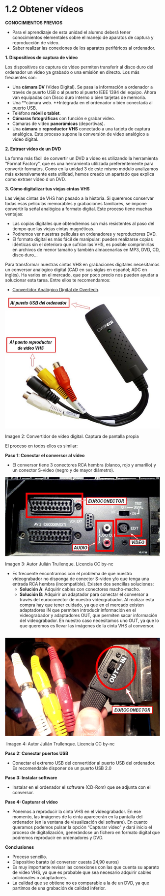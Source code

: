 # 1.2 Obtener vídeos

**CONOCIMIENTOS PREVIOS**

*   Para el aprendizaje de esta unidad el alumno deberá tener conocimientos elementales sobre el manejo de aparatos de captura y reproducción de vídeo.
*   Saber realizar las conexiones de los aparatos periféricos al ordenador.

**1\. Dispositivos de captura de vídeo**

Los dispositivos de captura de vídeo permiten transferir al disco duro del ordenador un vídeo ya grabado o una emisión en directo. Los más frecuentes son:

*   Una **cámara DV** (Video Digital). Se pasa la información a ordenador a través de puerto USB o al puerto al puerto IEEE 1394 del equipo. Ahora van equipadas con Disco duro interno o bien tarjetas de memoria. 
*   Una **cámara web. **Integrada en el ordenador o bien conectada al puerto USB.
*   Teléfono **móvil o tablet**.
*   **Cámaras fotográficas** con función e grabar vídeo.
*   Cámaras de vídeo **panorámicas** (deportivas).
*   Una **cámara** o **reproductor VHS** conectado a una tarjeta de captura analógica. Este proceso supone la conversión de video analógico a video digital.

**2\. Extraer vídeo de un DVD**

La forma más fácil de convertir un DVD a vídeo es utilizando la herramienta "Format Factory", que es una herramienta utilizada preferentemente para convertir formatos. Como en la unidad 3 de este mismo módulo analizamos más extensivamente esta utilidad, hemos creado un apartado que explica como extraer vídeo d un DVD.

**3\. Cómo digitalizar tus viejas cintas VHS**

Las viejas cintas de VHS han pasado a la historia. Si queremos conservar todas esas películas memorables y grabaciones familiares, se impone convertir la señal analógica a formato digital. Este proceso tiene muchas ventajas:

*   Las copias digitales que obtendremos son más resistentes al paso del tiempo que las viejas cintas magnéticas.
*   Podremos ver nuestras películas en ordenadores y reproductores DVD.
*   El formato digital es más fácil de manipular: pueden realizarse copias idénticas sin el deterioro que sufrían las VHS, es posible comprimirlas en archivos de menor tamaño y también almacenarlas en MP3, DVD, CD, disco duro…

Para transformar nuestras cintas VHS en grabaciones digitales necesitamos un conversor analógico digital (CAD en sus siglas en español; ADC en inglés). Ha varios en el mercado, que por poco precio nos pueden ayudar a solucionar esta tarea. Entre ellos te recomendamos: 

*   [Convertidor Analógico Digital de Overtech](http://www.pcbox.com/promociones-especiales/018_20minutos_conversor/default.aspx?ch=0000020511000307051203120802127edfbe36301643c7816e4d64208a30a60#.UoeopvlWzTo). 


![](img/overtech.jpg)


Imagen 2: Convertidor de vídeo digital. Captura de pantalla propia

El proceso en todos ellos es similar:

**Paso 1: Conectar el conversor al vídeo**

*   El conversor tiene 3 conectores RCA hembra (blanco, rojo y amarillo) y un conector S-video (negro y de mayor diámetro).


![](img/euroconector.jpg)


Imagen 3: Autor Julián Trullenque. Licencia CC by-nc

*   Es frecuente encontrarnos con el problema de que nuestro videograbador no disponga de conector S-video y/o que tenga una entrada RCA hembra (incompatible). Existen dos sencillas soluciones:
    *   **Solución A**: Adquirir cables con conectores macho-macho.
    *   **Solución B**: Adquirir un adaptador para conectar el conversor a través del euroconector de nuestro videograbador. Al realizar esta compra hay que tener cuidado, ya que en el mercado existen adaptadores IN que permiten introducir información en el videograbador y adaptadores OUT, que permiten sacar información del videograbador. En nuestro caso necesitamos uno OUT, ya que lo que queremos es llevar las imágenes de la cinta VHS al conversor.


 ![](img/euroconector2.jpg)


 Imagen 4: Autor Julián Trullenque. Licencia CC by-nc

**Paso 2: Conectar puertos USB**

*   Conectar el extremo USB del convertidor al puerto USB del ordenador. Es recomendable disponer de un puerto USB 2.0

**Paso 3: Instalar software**

*   Instalar en el ordenador el software (CD-Rom) que se adjunta con el conversor.

**Paso 4: Capturar el vídeo**

*   Ponemos a reproducir la cinta VHS en el videograbador. En ese momento, las imágenes de la cinta aparecerán en la pantalla del ordenador (en la ventana de visualización del software). En cuanto queramos podemos pulsar la opción “Capturar vídeo” y dará inicio el proceso de digitalización, generándose un fichero en formato digital que podremos reproducir en ordenadores y DVD.

**Conclusiones**

*   Proceso sencillo.
*   Dispositivo barato (el conversor cuesta 24,90 euros)
*   Es muy importante revisar las conexiones con las que cuenta su aparato de vídeo VHS, ya que es probable que sea necesario adquirir cables adicionales o adaptadores.
*   La calidad que se obtiene no es comparable a la de un DVD, ya que partimos de una grabación de calidad inferior.


